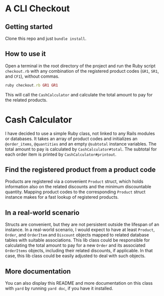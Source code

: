# A CLI Checkout

## Getting started
Clone this repo and just `bundle install`.

## How to use it
Open a terminal in the root directory of the project and run the Ruby script `checkout.rb` with any combination of
the registered product codes (`GR1`, `SR1`, and `CF1`), without commas.

```ruby
ruby checkout.rb GR1 GR1
```

This will call the `CashCalculator` and calculate the total amount to pay for the related products.

# Cash Calculator
I have decided to use a simple Ruby class, not linked to any Rails modules or databases.
It takes an array of product codes and initializes an `@order_items`, `@quantities` and an empty `@subtotal` instance variables.
The total amount to pay is calculated by `CashCalculator#total`.
The subtotal for each order item is printed by `CashCalculator#printout`.

## Find the registered product from a product code
Products are registered via a convenient `Product` struct,
which holds information also on the related discounts and the minimum discountable quantity.
Mapping product codes to the corresponding `Product` struct instance makes for a fast lookup of registered products.

## In a real-world scenario
Structs are convenient, but they are not persistent outside the lifespan of an instance.
In a real-world scenario, I would expect to have at least  `Product`, `Order`, and `OrderItem` and `Discount` objects mapped to related database tables with suitable associations.
This lib class could be responsible for calculating the total amount to pay for a new `Order` and its associated `OrderItems` objects, including their related discounts, if applicable.
In that case, this lib class could be easily adjusted to deal with such objects.

## More documentation
You can also display this README and more documentation on this class with `yard` by running `yard doc`, if you have it installed.
